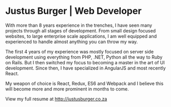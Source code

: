 # Justus Burger | Web Developer

With more than 8 years experience in the trenches, I have seen many projects through all stages of
development. From small design focused websites, to large enterprise scale applications, I am well
equipped and experienced to handle almost anything you can throw my way.

The first 4 years of my experience was mostly focused on server side development using everything
from PHP, .NET, Python all the way to Ruby on Rails. But I then switched my focus to becoming a
master in the art of UI development. Since then, I have specialized in AngularJS and most recently
React. 

My weapon of choice is React, Redux, ES6 and Webpack and I believe this will become more and more
prominent in months to come.

View my full resume at http://justusburger.co.za
